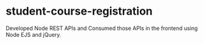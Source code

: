 # student-course-registration

Developed Node REST APIs and Consumed those APIs in the frontend using Node EJS and jQuery.
